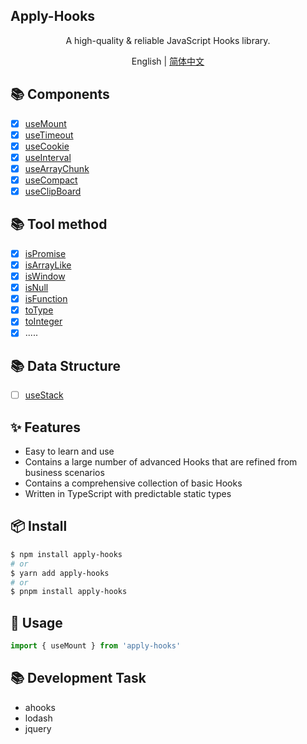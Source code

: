 ## Apply-Hooks

<div align='center'>
A high-quality & reliable JavaScript Hooks library.

English | [简体中文](https://github.com/a572251465/w-hooks/blob/main/README.zh-CN.md)

</div>

## 📚 Components

- [x] [useMount](https://github.com/a572251465/w-hooks/blob/main/packages/src/useMount/index.en-US.md)
- [x] [useTimeout](https://github.com/a572251465/w-hooks/blob/main/packages/src/useTimeout/index.en-US.md)
- [x] [useCookie](https://github.com/a572251465/w-hooks/blob/main/packages/src/useCookie/index.en-US.md)
- [x] [useInterval](https://github.com/a572251465/w-hooks/blob/main/packages/src/useInterval/index.en-US.md)
- [x] [useArrayChunk](https://github.com/a572251465/w-hooks/blob/main/packages/src/useArrayChunk/index.en-US.md)
- [x] [useCompact](https://github.com/a572251465/w-hooks/blob/main/packages/src/useCompact/index.en-US.md)
- [x] [useClipBoard](https://github.com/a572251465/w-hooks/blob/main/packages/src/useClipboard/index.en-US.md)

## 📚 Tool method

- [x] [isPromise](https://github.com/a572251465/w-hooks/blob/main/packages/src/utils/README.md)
- [x] [isArrayLike](https://github.com/a572251465/w-hooks/blob/main/packages/src/utils/README.md)
- [x] [isWindow](https://github.com/a572251465/w-hooks/blob/main/packages/src/utils/README.md)
- [x] [isNull](https://github.com/a572251465/w-hooks/blob/main/packages/src/utils/README.md)
- [x] [isFunction](https://github.com/a572251465/w-hooks/blob/main/packages/src/utils/README.md)
- [x] [toType](https://github.com/a572251465/w-hooks/blob/main/packages/src/utils/README.md)
- [x] [toInteger](https://github.com/a572251465/w-hooks/blob/main/packages/src/utils/README.md)
- [x] .....

## 📚 Data Structure

- [ ] [useStack]()

## ✨ Features

- Easy to learn and use
- Contains a large number of advanced Hooks that are refined from business scenarios
- Contains a comprehensive collection of basic Hooks
- Written in TypeScript with predictable static types

## 📦 Install

```bash
$ npm install apply-hooks
# or
$ yarn add apply-hooks
# or
$ pnpm install apply-hooks
```

## 🔨 Usage

```ts
import { useMount } from 'apply-hooks'
```

## 📚 Development Task

- ahooks
- lodash
- jquery
